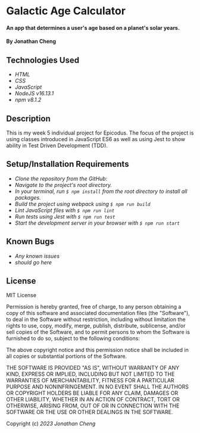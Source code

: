 # Galactic Age Calculator

#### An app that determines a user's age based on a planet's solar years.

#### By Jonathan Cheng

## Technologies Used

- _HTML_
- _CSS_
- _JavaScript_
- _NodeJS v16.13.1_
- _npm v8.1.2_

## Description

This is my week 5 individual project for Epicodus. The focus of the project is using classes introduced in JavaScript ES6 as well as using Jest to show ability in Test Driven Development (TDD).

## Setup/Installation Requirements

- _Clone the repository from the GitHub:_
- _Navigate to the project's root directory._
- _In your terminal, run `$ npm install` from the root directory to install all packages._
- _Build the project using webpack using `$ npm run build`_
- _Lint JavaScript files with `$ npm run lint`_
- _Run tests using Jest with `$ npm run test`_
- _Start the development server in your browser with `$ npm run start`_

## Known Bugs

- _Any known issues_
- _should go here_

## License

MIT License

Permission is hereby granted, free of charge, to any person obtaining a copy of this software and associated documentation files (the "Software"), to deal in the Software without restriction, including without limitation the rights to use, copy, modify, merge, publish, distribute, sublicense, and/or sell copies of the Software, and to permit persons to whom the Software is furnished to do so, subject to the following conditions:

The above copyright notice and this permission notice shall be included in all copies or substantial portions of the Software.

THE SOFTWARE IS PROVIDED "AS IS", WITHOUT WARRANTY OF ANY KIND, EXPRESS OR IMPLIED, INCLUDING BUT NOT LIMITED TO THE WARRANTIES OF MERCHANTABILITY, FITNESS FOR A PARTICULAR PURPOSE AND NONINFRINGEMENT. IN NO EVENT SHALL THE AUTHORS OR COPYRIGHT HOLDERS BE LIABLE FOR ANY CLAIM, DAMAGES OR OTHER LIABILITY, WHETHER IN AN ACTION OF CONTRACT, TORT OR OTHERWISE, ARISING FROM, OUT OF OR IN CONNECTION WITH THE SOFTWARE OR THE USE OR OTHER DEALINGS IN THE SOFTWARE.

Copyright (c) _2023_ _Jonathan Cheng_
